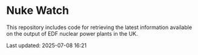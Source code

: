 # Nuke Watch

This repository includes code for retrieving the latest information available on the output of EDF nuclear power plants in the UK.

Last updated: 2025-07-08 16:21